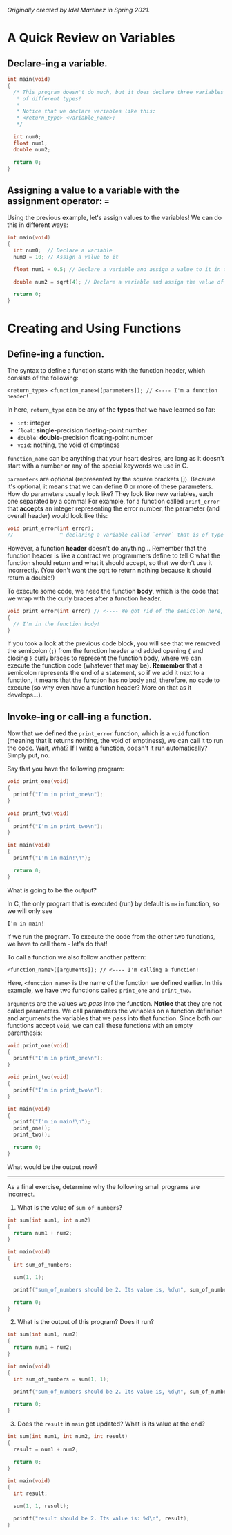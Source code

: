 *Originally created by Idel Martinez in Spring 2021.*

# A Quick Review on Variables

## **Declare**-ing a variable.

``` c
int main(void)
{
  /* This program doesn't do much, but it does declare three variables
   * of different types!
   *
   * Notice that we declare variables like this:
   * <return_type> <variable_name>;
   */

  int num0;
  float num1;
  double num2;

  return 0;
}
```

## **Assign**ing a value to a variable with the assignment operator: `=`

Using the previous example, let's assign values to the variables! We can do this in different ways:

``` c
int main(void)
{
  int num0;  // Declare a variable
  num0 = 10; // Assign a value to it

  float num1 = 0.5; // Declare a variable and assign a value to it in the same line

  double num2 = sqrt(4); // Declare a variable and assign the value of whatever the function returns (in this case 2.0)

  return 0;
}
```

# Creating and Using Functions

## **Define**-ing a function.

The syntax to define a function starts with the function header, which consists of the following:

```
<return_type> <function_name>([parameters]); // <---- I'm a function header!
```

In here, `return_type` can be any of the **types** that we have learned so far:
* `int`: integer
* `float`: **single**-precision floating-point number
* `double`: **double**-precision floating-point number
* `void`: nothing, the void of emptiness

`function_name` can be anything that your heart desires, are long as it doesn't start with a number or any of the special keywords we use in C.

`parameters` are optional (represented by the square brackets []). Because it's optional, it means that we can define 0 or more of these parameters. How do parameters usually look like? They look like new variables, each one separated by a comma! For example, for a function called `print_error` that **accepts** an integer representing the error number, the parameter (and overall header) would look like this:

``` c
void print_error(int error);
//               ^ declaring a variable called `error` that is of type `int`
```

However, a function **header** doesn't do anything... Remember that the function header is like a contract we programmers define to tell C what the function should return and what it should accept, so that we don't use it incorrectly. (You don't want the sqrt to return nothing because it should return a double!)

To execute some code, we need the function **body**, which is the code that we wrap with the curly braces after a function header.

``` c
void print_error(int error) // <---- We got rid of the semicolon here, why?
{
  // I'm in the function body!
}
```

If you took a look at the previous code block, you will see that we removed the semicolon (`;`) from the function header and added opening `{` and closing `}` curly braces to represent the function body, where we can execute the function code (whatever that may be). **Remember** that a semicolon represents the end of a statement, so if we add it next to a function, it means that the function has no body and, therefore, no code to execute (so why even have a function header? More on that as it develops...).

## **Invoke**-ing or **call**-ing a function.

Now that we defined the `print_error` function, which is a `void` function (meaning that it returns nothing, the void of emptiness), we can call it to run the code. Wait, what? If I write a function, doesn't it run automatically? Simply put, no.

Say that you have the following program:

``` c
void print_one(void)
{
  printf("I'm in print_one\n");
}

void print_two(void)
{
  printf("I'm in print_two\n");
}

int main(void)
{
  printf("I'm in main!\n");

  return 0;
}
```

What is going to be the output?

In C, the only program that is executed (run) by default is `main` function, so we will only see

```
I'm in main!
```

if we run the program. To execute the code from the other two functions, we have to call them - let's do that!

To call a function we also follow another pattern:

```
<function_name>([arguments]); // <---- I'm calling a function!
```

Here, `<function_name>` is the name of the function we defined earlier. In this example, we have two functions called `print_one` and `print_two`.

`arguments` are the values we *pass* into the function. **Notice** that they are not called parameters. We call parameters the variables on a function definition and arguments the variables that we pass into that function. Since both our functions accept `void`, we can call these functions with an empty parenthesis:

``` c
void print_one(void)
{
  printf("I'm in print_one\n");
}

void print_two(void)
{
  printf("I'm in print_two\n");
}

int main(void)
{
  printf("I'm in main!\n");
  print_one();
  print_two();

  return 0;
}
```

What would be the output now?

---

As a final exercise, determine why the following small programs are incorrect.

1. What is the value of `sum_of_numbers`?

  ``` c
  int sum(int num1, int num2)
  {
    return num1 + num2;
  }

  int main(void)
  {
    int sum_of_numbers;

    sum(1, 1);

    printf("sum_of_numbers should be 2. Its value is, %d\n", sum_of_numbers);

    return 0;
  }
  ```

2. What is the output of this program? Does it run?

  ``` c
  int sum(int num1, num2)
  {
    return num1 + num2;
  }

  int main(void)
  {
    int sum_of_numbers = sum(1, 1);

    printf("sum_of_numbers should be 2. Its value is, %d\n", sum_of_numbers);

    return 0;
  }
  ```

3. Does the `result` in `main` get updated? What is its value at the end?

  ``` c
  int sum(int num1, int num2, int result)
  {
    result = num1 + num2;

    return 0;
  }

  int main(void)
  {
    int result;

    sum(1, 1, result);

    printf("result should be 2. Its value is: %d\n", result);
  }
  ```
